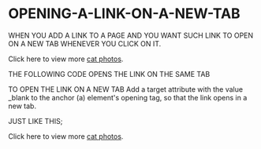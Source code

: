 # OPENING-A-LINK-ON-A-NEW-TAB
WHEN YOU ADD A LINK TO A PAGE AND YOU WANT SUCH LINK TO OPEN ON A NEW TAB WHENEVER YOU CLICK ON IT.

  <p>Click here to view more <a href="https://freecatphotoapp.com">cat photos</a>.</p>
  THE FOLLOWING CODE OPENS THE LINK ON THE SAME TAB

TO  OPEN THE LINK ON A NEW TAB
Add a target attribute with the value _blank to the anchor (a) element's opening tag, so that the link opens in a new tab.
  
  
  JUST LIKE THIS;
 <p>Click here to view more <a href="https://freecatphotoapp.com" target="_blank" >cat photos</a>.</p>
